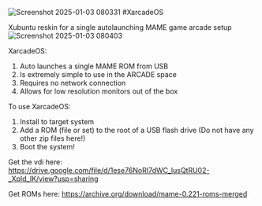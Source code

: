 ![Screenshot 2025-01-03 080331](https://github.com/user-attachments/assets/7a17e4aa-2f2b-464a-886d-f0b658626a04)
#XarcadeOS

Xubuntu reskin for a single autolaunching MAME game arcade setup
![Screenshot 2025-01-03 080403](https://github.com/user-attachments/assets/5e74f6cc-042c-4207-9132-92da815ff95f)

XarcadeOS:
1) Auto launches a single MAME ROM from USB
3) Is extremely simple to use in the ARCADE space
5) Requires no network connection
6) Allows for low resolution monitors out of the box

To use XarcadeOS:
1) Install to target system
2) Add a ROM (file or set) to the root of a USB flash drive (Do not have any other zip files here!)
3) Boot the system!

Get the vdi here: https://drive.google.com/file/d/1ese76NoRI7dWC_lusQtRU02-_XpId_IK/view?usp=sharing

Get ROMs here: https://archive.org/download/mame-0.221-roms-merged
